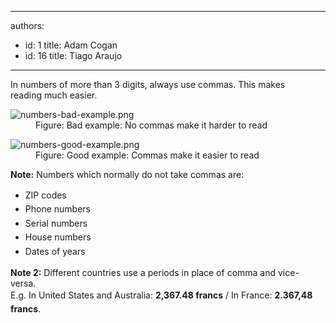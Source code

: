 

---
authors:
  - id: 1
    title: Adam Cogan
  - id: 16
    title: Tiago Araujo
---




<span class='intro'> In numbers of more than 3​ digits,​ always&#160;use commas.​​&#160;This makes reading&#160;much easier. </span>

<dl class="badImage"><dt> 
      <img src="/PublishingImages/numbers-bad-example.png" alt="numbers-bad-example.png" /> 
   </dt><dd>Figure&#58; Bad example&#58; No commas make it harder to read </dd></dl>
<dl class="goodImage">
   <dt> 
      <img src="/PublishingImages/numbers-good-example.png" alt="numbers-good-example.png" /> 
   </dt><dd>Figure&#58; Good example&#58; Commas make it easier to read </dd></dl> <b>Note&#58;</b>&#160;Numbers which normally do&#160;not&#160;take commas are&#58;<p></p><ul><li>
      <span style="line-height&#58;1.6;">ZIP codes</span></li><li>
      <span style="line-height&#58;1.6;">Phone numbers</span></li><li>
      <span style="line-height&#58;1.6;">Serial numbers</span></li><li>
      <span style="line-height&#58;1.6;">House numbers</span></li><li>
      <span style="line-height&#58;1.6;">Dates of years</span><br></li></ul><p> 
   <strong>Note 2​&#58;</strong> Different countries use a periods in place of comma and vice-versa.&#160;<br><span style="line-height&#58;1.6;">E.g. In&#160;United States and Australia&#58; </span> 
   <b style="line-height&#58;1.6;">2,367.48 francs</b><span style="line-height&#58;1.6;">&#160;/&#160;In France&#58; </span> 
   <b style="line-height&#58;1.6;">2.367,48 francs</b><span style="line-height&#58;1.6;">.</span></p><p> 
   <b></b></p>


